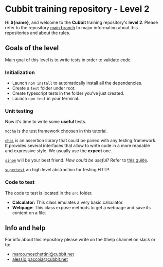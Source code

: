 # Cubbit training repository - Level 2

Hi **${name}**, and welcome to the **Cubbit** training repository's **level 2**. Please refer to the repository [main branch](https://github.com/cubbit/interns-training#structure-of-this-repository) to major information about this repositories and about the rules.

## Goals of the level
Main goal of this level is to write tests in order to validate code.

### Initialization
- Launch `npm install` to automatically install all the dependencies.
- Create a `test` folder under root.
- Create typescript tests in the folder you've just created.
- Launch `npm test` in your terminal.

### Unit testing
Now it's time to write some **useful** tests.

[`mocha`](https://mochajs.org/) is the test framework choosen in this tutorial.

[`chai`](http://chaijs.com/) is an assertion library that could be paired with any testing framework. It provides several interfaces that allow to write code in a more readable and expressive style. We usually use the **expect** one.

[`sinon`](http://sinonjs.org/) will be your best friend. *How could be useful*? Refer to [this guide](https://semaphoreci.com/community/tutorials/best-practices-for-spies-stubs-and-mocks-in-sinon-js).

[`supertest`](https://github.com/visionmedia/supertest) an high level abstraction for testing HTTP.

### Code to test
The code to test is located in the `src` folder.  
- **Calculator:** This class emulates a very basic calculator.
- **Webpage:** This class expose methods to get a webpage and save its content on a file.

## Info and help
For info about this repository please write on the #help channel on slack or to:

- [marco.moschettini@cubbit.net](mailto:marco.moschettini@cubbit.net)
- [alessio.paccoia@cubbit.net](mailto:alessio.paccoia@cubbit.net)
